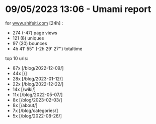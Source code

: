 # 09/05/2023 13:06 - Umami report
for www.shifeiti.com [24h] :

 - 274 (-47) page views
 - 121 (8) uniques
 - 97 (20) bounces
 - 4h 41' 55'' (-2h 29' 27'') totaltime


top 10 urls:
 - 87x [/blog/2022-12-09/]
 - 44x [/]
 - 28x [/blog/2023-01-12/]
 - 22x [/blog/2022-12-22/]
 - 14x [/wiki/]
 - 11x [/blog/2022-05-07/]
 - 8x [/blog/2023-02-03/]
 - 8x [/about/]
 - 7x [/blog/categories/]
 - 5x [/blog/2022-08-26/]


